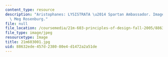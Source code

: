 ```yaml
---
content_type: resource
description: "Aristophanes: LYSISTRATA \u2014 Spartan Ambassador. Image courtesy of\
  \ Meg Rosenburg."
file: null
file_location: /coursemedia/21m-603-principles-of-design-fall-2005/88632ede457d238080e4d1472a2a51de_21m603001.jpg
file_type: image/jpeg
resourcetype: Image
title: 21m603001.jpg
uid: 88632ede-457d-2380-80e4-d1472a2a51de
---
```

